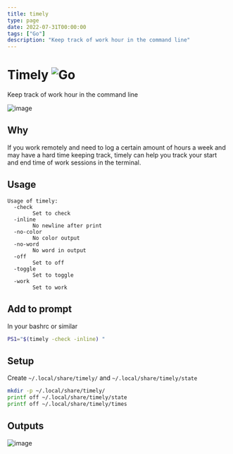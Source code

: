 ```yaml
---
title: timely
type: page
date: 2022-07-31T00:00:00
tags: ["Go"]
description: "Keep track of work hour in the command line"
---
```


# Timely ![Go](https://img.shields.io/github/actions/workflow/status/jakeroggenbuck/timely/go.yml?style=for-the-badge&branch=main)

Keep track of work hour in the command line

![image](https://user-images.githubusercontent.com/35516367/182043013-b1b2bf2d-9870-4a46-92d1-ae6e0eef6105.png)

## Why

If you work remotely and need to log a certain amount of hours a week and may have a hard time keeping track, timely can help you track your start and end time of work sessions in the terminal.

## Usage

```
Usage of timely:
  -check
    	Set to check
  -inline
    	No newline after print
  -no-color
    	No color output
  -no-word
    	No word in output
  -off
    	Set to off
  -toggle
    	Set to toggle
  -work
    	Set to work
```

## Add to prompt

In your bashrc or similar

```sh
PS1="$(timely -check -inline) "
```

## Setup

Create `~/.local/share/timely/` and `~/.local/share/timely/state`

```sh
mkdir -p ~/.local/share/timely/
printf off ~/.local/share/timely/state
printf off ~/.local/share/timely/times
```

## Outputs

![image](https://user-images.githubusercontent.com/35516367/182044781-2f413181-f2de-466a-808e-53067b93a48b.png)
